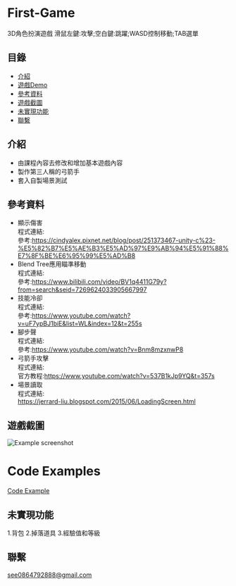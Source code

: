 # First-Game
3D角色扮演遊戲
滑鼠左鍵:攻擊;空白鍵:跳躍;WASD控制移動;TAB選單
## 目錄
* [介紹](#介紹)
* [遊戲Demo](#遊戲Demo)
* [參考資料](#參考資料)
* [遊戲截圖](#遊戲截圖)
* [未實現功能](#未實現功能)
* [聯繫](#聯繫)

## 介紹
* 由課程內容去修改和增加基本遊戲內容
* 製作第三人稱的弓箭手
* 套入自製場景測試
## 參考資料
* 顯示傷害<br />
程式連結:<br />
參考:https://cindyalex.pixnet.net/blog/post/251373467-unity-c%23-%E5%82%B7%E5%AE%B3%E5%AD%97%E9%AB%94%E5%91%88%E7%8F%BE%E6%95%99%E5%AD%B8<br />
* Blend Tree應用瞄準移動<br />
程式連結:<br />
參考:https://www.bilibili.com/video/BV1q4411G79y?from=search&seid=7269624033905667997<br />
* 技能冷卻<br />
程式連結:<br />
參考:https://www.youtube.com/watch?v=uF7ypBJ1biE&list=WL&index=12&t=255s<br />
* 腳步聲<br />
程式連結:<br />
參考:https://www.youtube.com/watch?v=Bnm8mzxnwP8<br />
* 弓箭手攻擊<br />
程式連結:<br />
官方教程:https://www.youtube.com/watch?v=537B1kJp9YQ&t=357s<br />
* 場景讀取<br />
程式連結:<br />
https://jerrard-liu.blogspot.com/2015/06/LoadingScreen.html<br />

## 遊戲截圖
![Example screenshot](./遊戲畫面.png)

# Code Examples
[Code Example](./跑酷程式.pdf)
## 未實現功能
1.背包
2.掉落道具
3.經驗值和等級
## 聯繫
see0864792888@gmail.com
